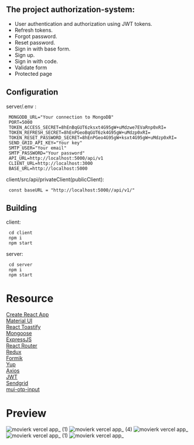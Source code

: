 ## The project authorization-system:

- User authentication and authorization using JWT tokens.
- Refresh tokens.
- Forgot password.
- Reset password.
- Sign in with base form.
- Sign up.
- Sign in with code.
- Validate form
- Protected page
  
## Configuration
server/.env : 

```shell
 MONGODB_URL="Your connection to MongoDB"
 PORT=5000
 TOKEN_ACCESS_SECRET=8hEnBqGUT6zksxt4G95gW+uMdzwe7EVaRnp0xRI=
 TOKEN_REFRESH_SECRET=8hEnPGeoBqGUT6zk4G95gW+uMdzp0xRI=
 TOKEN_RESET_PASSWORD_SECRET=8hEnPGeo4G95gW+ksxt4G95gW+uMdzp0xRI=
 SEND_GRID_API_KEY="Your key"
 SMTP_USER="Your email"
 SMTP_PASSWORD="Your password"
 API_URL=http://localhost:5000/api/v1
 CLIENT_URL=http://localhost:3000
 BASE_URL=http://localhost:5000
```

client/src/api/privateClient(publicClient):
```shell
 const baseURL = "http://localhost:5000//api/v1/"
```

## Building
client:
```shell
 cd client
 npm i
 npm start
```
server:
```shell
 cd server
 npm i
 npm start
```

# Resource
[Create React App](https://create-react-app.dev/)<br>
[Material UI](https://create-react-app.dev/)<br>
[React Toastify](https://github.com/fkhadra/react-toastify)<br>
[Mongoose](https://mongoosejs.com/)<br>
[ExpressJS](https://expressjs.com/)<br>
[React Router](https://reactrouter.com/)<br>
[Redux](https://redux.js.org/)<br>
[Formik](https://formik.org/)<br>
[Yup](https://github.com/jquense/yup/)<br>
[Axios](https://axios-http.com/)<br>
[JWT](https://github.com/auth0/node-jsonwebtoken)<br>
[Sendgrid](https://sendgrid.com/)<br>
[mui-otp-input](https://viclafouch.github.io/mui-otp-input/)<br>

# Preview
![movierk vercel app_ (1)](https://github.com/roman-kalistratov/movieRK/assets/80212286/c0f647cb-6604-4e48-a556-d24b11431a40)
![movierk vercel app_ (4)](https://github.com/roman-kalistratov/movieRK/assets/80212286/10b79660-4f4b-4e2c-b1ec-d748ef3d25dc)
![movierk vercel app_](https://github.com/roman-kalistratov/movieRK/assets/80212286/74fd7d28-e0b5-46f9-8388-438bf179d2be)
![movierk vercel app_ (1)](https://github.com/roman-kalistratov/movieRK/assets/80212286/54b5cc90-df48-437a-8982-02000a6112a1)
![movierk vercel app_](https://github.com/roman-kalistratov/movieRK/assets/80212286/9d9a9a29-cd9d-4180-acd3-99854b8e1a87)


